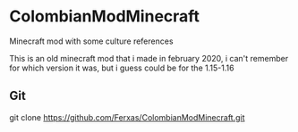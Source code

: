 # ColombianModMinecraft
Minecraft mod with some culture references

This is an old minecraft mod that i made in february 2020, i can't remember for which version it was, but i guess could be for the 1.15-1.16

<h2>Git</h2>

git clone https://github.com/Ferxas/ColombianModMinecraft.git
